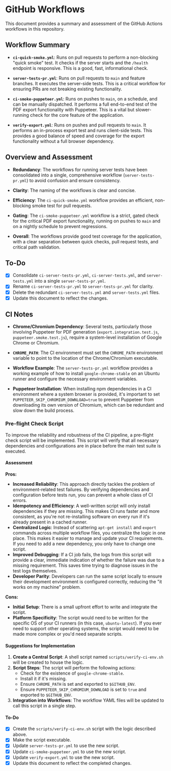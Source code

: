 # GitHub Workflows

This document provides a summary and assessment of the GitHub Actions workflows in this repository.

## Workflow Summary

- **`ci-quick-smoke.yml`**: Runs on pull requests to perform a non-blocking "quick smoke" test. It checks if the server starts and the `/health` endpoint is responsive. This is a good, fast, informational check.

- **`server-tests-pr.yml`**: Runs on pull requests to `main` and feature branches. It executes the server-side tests. This is a critical workflow for ensuring PRs are not breaking existing functionality.

- **`ci-smoke-puppeteer.yml`**: Runs on pushes to `main`, on a schedule, and can be manually dispatched. It performs a full end-to-end test of the PDF export functionality with Puppeteer. This is a vital but slower-running check for the core feature of the application.

- **`verify-export.yml`**: Runs on pushes and pull requests to `main`. It performs an in-process export test and runs client-side tests. This provides a good balance of speed and coverage for the export functionality without a full browser dependency.

## Overview and Assessment

- **Redundancy**: The workflows for running server tests have been consolidated into a single, comprehensive workflow (`server-tests-pr.yml`) to avoid confusion and ensure consistency.

- **Clarity**: The naming of the workflows is clear and concise.

- **Efficiency**: The `ci-quick-smoke.yml` workflow provides an efficient, non-blocking smoke test for pull requests.

- **Gating**: The `ci-smoke-puppeteer.yml` workflow is a strict, gated check for the critical PDF export functionality, running on pushes to `main` and on a nightly schedule to prevent regressions.

- **Overall**: The workflows provide good test coverage for the application, with a clear separation between quick checks, pull request tests, and critical path validation.

## To-Do

- [x] Consolidate `ci-server-tests-pr.yml`, `ci-server-tests.yml`, and `server-tests.yml` into a single `server-tests-pr.yml`.
- [x] Rename `ci-server-tests-pr.yml` to `server-tests-pr.yml` for clarity.
- [x] Delete the redundant `ci-server-tests.yml` and `server-tests.yml` files.
- [x] Update this document to reflect the changes.

## CI Notes

- **Chrome/Chromium Dependency**: Several tests, particularly those involving Puppeteer for PDF generation (`export.integration.test.js`, `puppeteer.smoke.test.js`), require a system-level installation of Google Chrome or Chromium.

- **`CHROME_PATH`**: The CI environment must set the `CHROME_PATH` environment variable to point to the location of the Chrome/Chromium executable.

- **Workflow Example**: The `server-tests-pr.yml` workflow provides a working example of how to install `google-chrome-stable` on an Ubuntu runner and configure the necessary environment variables.

- **Puppeteer Installation**: When installing npm dependencies in a CI environment where a system browser is provided, it's important to set `PUPPETEER_SKIP_CHROMIUM_DOWNLOAD=true` to prevent Puppeteer from downloading its own version of Chromium, which can be redundant and slow down the build process.

### Pre-flight Check Script

To improve the reliability and robustness of the CI pipeline, a pre-flight check script will be implemented. This script will verify that all necessary dependencies and configurations are in place before the main test suite is executed.

#### Assessment

**Pros:**

- **Increased Reliability**: This approach directly tackles the problem of environment-related test failures. By verifying dependencies and configuration before tests run, you can prevent a whole class of CI errors.
- **Idempotency and Efficiency**: A well-written script will only install dependencies if they are missing. This makes CI runs faster and more consistent, as you're not re-installing software on every run if it's already present in a cached runner.
- **Centralized Logic**: Instead of scattering `apt-get install` and `export` commands across multiple workflow files, you centralize the logic in one place. This makes it easier to manage and update your CI requirements. If you need to add a new dependency, you only have to change one script.
- **Improved Debugging**: If a CI job fails, the logs from this script will provide a clear, immediate indication of whether the failure was due to a missing requirement. This saves time trying to diagnose issues in the test logs themselves.
- **Developer Parity**: Developers can run the same script locally to ensure their development environment is configured correctly, reducing the "it works on my machine" problem.

**Cons:**

- **Initial Setup**: There is a small upfront effort to write and integrate the script.
- **Platform Specificity**: The script would need to be written for the specific OS of your CI runners (in this case, `ubuntu-latest`). If you ever need to support other operating systems, the script would need to be made more complex or you'd need separate scripts.

#### Suggestions for Implementation

1.  **Create a Central Script**: A shell script named `scripts/verify-ci-env.sh` will be created to house the logic.
2.  **Script Steps**: The script will perform the following actions:
    - Check for the existence of `google-chrome-stable`.
    - Install it if it's missing.
    - Ensure `CHROME_PATH` is set and exported to `$GITHUB_ENV`.
    - Ensure `PUPPETEER_SKIP_CHROMIUM_DOWNLOAD` is set to `true` and exported to `$GITHUB_ENV`.
3.  **Integration into Workflows**: The workflow YAML files will be updated to call this script in a single step.

#### To-Do

- [x] Create the `scripts/verify-ci-env.sh` script with the logic described above.
- [x] Make the script executable.
- [x] Update `server-tests-pr.yml` to use the new script.
- [x] Update `ci-smoke-puppeteer.yml` to use the new script.
- [x] Update `verify-export.yml` to use the new script.
- [x] Update this document to reflect the completed changes.
